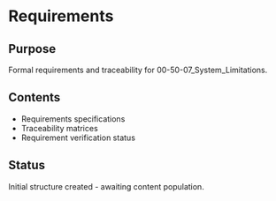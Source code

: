 # Requirements

## Purpose
Formal requirements and traceability for 00-50-07_System_Limitations.

## Contents
- Requirements specifications
- Traceability matrices
- Requirement verification status

## Status
Initial structure created - awaiting content population.
